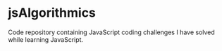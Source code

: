 # jsAlgorithmics
Code repository containing JavaScript coding challenges I have solved while learning JavaScript.



